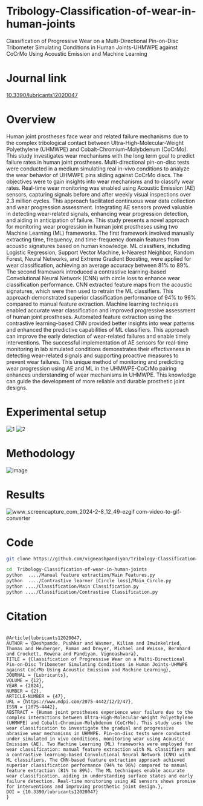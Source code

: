 # Tribology-Classification-of-wear-in-human-joints
Classification of Progressive Wear on a Multi-Directional Pin-on-Disc Tribometer Simulating Conditions in Human Joints-UHMWPE against CoCrMo Using Acoustic Emission and Machine Learning

# Journal link

[10.3390/lubricants12020047](https://www.mdpi.com/2075-4442/12/2/47)

# Overview


Human joint prostheses face wear and related failure mechanisms due to the complex tribological contact between Ultra-High-Molecular-Weight Polyethylene (UHMWPE) and Cobalt-Chromium-Molybdenum (CoCrMo). This study investigates wear mechanisms with the long term goal to predict failure rates in human joint prostheses. Multi-directional pin-on-disc tests were conducted in a medium simulating real in-vivo conditions to analyze the wear behavior of UHMWPE pins sliding against CoCrMo discs. The objectives were to gain insights into wear mechanisms and to classify wear rates. Real-time wear monitoring was enabled using Acoustic Emission (AE) sensors, capturing signals before and after weekly visual inspections over 2.3 million cycles. This approach facilitated continuous wear data collection and wear progression assessment. Integrating AE sensors proved valuable in detecting wear-related signals, enhancing wear progression detection, and aiding in anticipation of failure. This study presents a novel approach for monitoring wear progression in human joint prostheses using two Machine Learning (ML) frameworks. The first framework involved manually extracting time, frequency, and time-frequency domain features from acoustic signatures based on human knowledge. ML classifiers, including Logistic Regression, Support Vector Machine, k-Nearest Neighbor, Random Forest, Neural Networks, and Extreme Gradient Boosting, were applied for wear classification, achieving an average accuracy between 81% to 89%. The second framework introduced a contrastive learning-based Convolutional Neural Network (CNN) with circle loss to enhance wear classification performance. CNN extracted feature maps from the acoustic signatures, which were then used to retrain the ML classifiers. This approach demonstrated superior classification performance of 94% to 96% compared to manual feature extraction. Machine learning techniques enabled accurate wear classification and improved progressive assessment of human joint prostheses. Automated feature extraction using the contrastive learning-based CNN provided better insights into wear patterns and enhanced the predictive capabilities of ML classifiers. This approach can improve the early detection of wear-related failures and enable timely interventions. The successful implementation of AE sensors for real-time monitoring in lab simulated conditions demonstrates their effectiveness in detecting wear-related signals and supporting proactive measures to prevent wear failures. This unique method of monitoring and predicting wear progression using AE and ML in the UHMWPE-CoCrMo pairing enhances understanding of wear mechanisms in UHMWPE. This knowledge can guide the development of more reliable and durable prosthetic joint designs.  

# Experimental setup


![1](https://github.com/vigneashpandiyan/Tribology-Classification-of-wear-in-human-joints/assets/39007209/e931ab6f-9b72-4240-b0de-90efb47d619a)
![2](https://github.com/vigneashpandiyan/Tribology-Classification-of-wear-in-human-joints/assets/39007209/97f32a33-4a31-4fd9-ae40-eb745dab1d74)

# Methodology

![image](https://github.com/vigneashpandiyan/Tribology-Classification-of-wear-in-human-joints/assets/39007209/b36043e5-92f6-435c-87a7-c8af5d4f2a79)

# Results

![www_screencapture_com_2024-2-8_12_49-ezgif com-video-to-gif-converter](https://github.com/vigneashpandiyan/Tribology-Classification-of-wear-in-human-joints/assets/39007209/feb80de9-0df2-421d-b308-fb595d945c2c)


# Code
```bash
git clone https://github.com/vigneashpandiyan/Tribology-Classification-of-wear-in-human-joints

cd  Tribology-Classification-of-wear-in-human-joints
python  ..../Manual feature extraction/Main Features.py
python  ..../Contrastive learner [Circle loss]/Main_Circle.py
python ..../Classification/Main Classification.py
python ..../Classification/Contrastive Classification.py
```

# Citation
```

@Article{lubricants12020047,
AUTHOR = {Deshpande, Pushkar and Wasmer, Kilian and Imwinkelried, Thomas and Heuberger, Roman and Dreyer, Michael and Weisse, Bernhard and Crockett, Rowena and Pandiyan, Vigneashwara},
TITLE = {Classification of Progressive Wear on a Multi-Directional Pin-on-Disc Tribometer Simulating Conditions in Human Joints-UHMWPE against CoCrMo Using Acoustic Emission and Machine Learning},
JOURNAL = {Lubricants},
VOLUME = {12},
YEAR = {2024},
NUMBER = {2},
ARTICLE-NUMBER = {47},
URL = {https://www.mdpi.com/2075-4442/12/2/47},
ISSN = {2075-4442},
ABSTRACT = {Human joint prostheses experience wear failure due to the complex interactions between Ultra-High-Molecular-Weight Polyethylene (UHMWPE) and Cobalt-Chromium-Molybdenum (CoCrMo). This study uses the wear classification to investigate the gradual and progressive abrasive wear mechanisms in UHMWPE. Pin-on-disc tests were conducted under simulated in vivo conditions, monitoring wear using Acoustic Emission (AE). Two Machine Learning (ML) frameworks were employed for wear classification: manual feature extraction with ML classifiers and a contrastive learning-based Convolutional Neural Network (CNN) with ML classifiers. The CNN-based feature extraction approach achieved superior classification performance (94% to 96%) compared to manual feature extraction (81% to 89%). The ML techniques enable accurate wear classification, aiding in understanding surface states and early failure detection. Real-time monitoring using AE sensors shows promise for interventions and improving prosthetic joint design.},
DOI = {10.3390/lubricants12020047}
}

```
